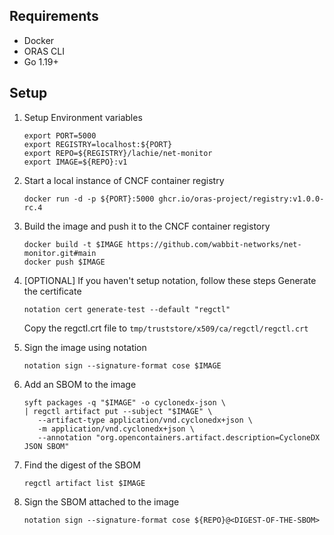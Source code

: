 ## Requirements

- Docker
- ORAS CLI
- Go 1.19+

## Setup
1. Setup Environment variables
   ```
   export PORT=5000
   export REGISTRY=localhost:${PORT}
   export REPO=${REGISTRY}/lachie/net-monitor
   export IMAGE=${REPO}:v1
   ```
2. Start a local instance of CNCF container registry
   ```
   docker run -d -p ${PORT}:5000 ghcr.io/oras-project/registry:v1.0.0-rc.4
   ```

3. Build the image and push it to the CNCF container registory
   ```
   docker build -t $IMAGE https://github.com/wabbit-networks/net-monitor.git#main
   docker push $IMAGE
   ```
3. [OPTIONAL] If you haven't setup notation, follow these steps
   Generate the certificate
   ```
   notation cert generate-test --default "regctl"
   ```
   Copy the regctl.crt file to `tmp/truststore/x509/ca/regctl/regctl.crt`
4. Sign the image using notation
   ```
   notation sign --signature-format cose $IMAGE
   ```
5. Add an SBOM to the image
   ```
   syft packages -q "$IMAGE" -o cyclonedx-json \
   | regctl artifact put --subject "$IMAGE" \
      --artifact-type application/vnd.cyclonedx+json \
      -m application/vnd.cyclonedx+json \
      --annotation "org.opencontainers.artifact.description=CycloneDX JSON SBOM"
   ```
6. Find the digest of the SBOM
   ```
   regctl artifact list $IMAGE
   ```
7. Sign the SBOM attached to the image 
   ```
   notation sign --signature-format cose ${REPO}@<DIGEST-OF-THE-SBOM> 
   ```